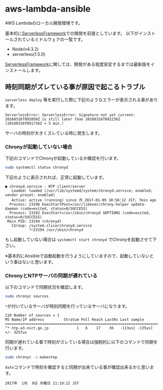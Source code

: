 # aws-lambda-ansible
AWS Lambdaのローカル開発環境です。

基本的に[ServerlessFramework](https://github.com/serverless/serverless)での開発を前提としています。
以下がインストールされているミドルウェアの一覧です。

- Node(v4.3.2)
- serverless(1.5.0)

[ServerlessFramework](https://github.com/serverless/serverless)に関しては、開発がある程度安定するまでは最新版をインストールします。

## 時刻同期がズレている事が原因で起こるトラブル

```serverless deploy``` 等を実行した際に下記のようなエラーが表示される事があります。

```text
ServerlessError: ServerlessError: Signature not yet current: 20160316T092850Z is still later than 20160316T092236Z (20160316T091736Z + 5 min.)
```

サーバの時刻が大きくズレている時に発生します。

### Chronyが起動していない場合

下記のコマンドでChronyが起動しているか確認を行います。

```bash
sudo systemctl status chronyd
```

下記のように表示されれば、正常に起動しています。

```text
● chronyd.service - NTP client/server
   Loaded: loaded (/usr/lib/systemd/system/chronyd.service; enabled; vendor preset: enabled)
   Active: active (running) since 月 2017-01-09 10:58:12 JST; 7min ago
  Process: 23196 ExecStartPost=/usr/libexec/chrony-helper update-daemon (code=exited, status=0/SUCCESS)
  Process: 23192 ExecStart=/usr/sbin/chronyd $OPTIONS (code=exited, status=0/SUCCESS)
 Main PID: 23194 (chronyd)
   CGroup: /system.slice/chronyd.service
           └─23194 /usr/sbin/chronyd
```

もし起動していない場合は ```systemctl start chronyd``` でChronyを起動させて下さい。

※基本的にAnsibleで自動起動を行うようにしていますので、起動していないという事はないと思います。

### ChronyとNTPサーバの同期が遅れている

以下のコマンドで同期状況を確認します。

```bash
sudo chronyc sources
```

`*`が付いているサーバが時刻同期を行っているサーバになります。

```text
210 Number of sources = 1
MS Name/IP address         Stratum Poll Reach LastRx Last sample
===============================================================================
^* ntp-a3.nict.go.jp             1   6    17    36   -113us[ -135us] +/- 3257us
```

同期が遅れている事で時刻がズレている場合は強制的に以下のコマンドで同期を行います。

```bash
sudo chronyc -a makestep
```

```date```コマンドで時刻を確認すると同期が出来ている事が確認出来るかと思います。

```
2017年  1月  9日 月曜日 11:19:22 JST
```

